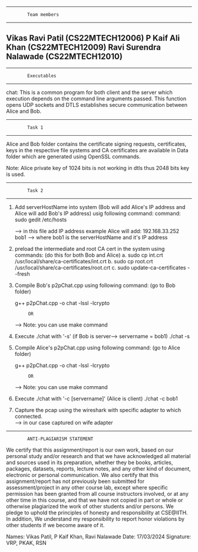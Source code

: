 -----------------------------------------------------------------------
			Team members
-----------------------------------------------------------------------
Vikas Ravi Patil 	(CS22MTECH12006)
P Kaif Ali Khan  	(CS22MTECH12009)
Ravi Surendra Nalawade	(CS22MTECH12010)
-----------------------------------------------------------------------


-----------------------------------------------------------------------
			Executables
------------------------------------------------------------------------
chat:
	This is a common program for both client and the server which 
execution depends on the command line arguments passed. This function 
opens UDP sockets and DTLS establishes secure communication between 
Alice and Bob.


------------------------------------------------------------------------
			Task 1
------------------------------------------------------------------------
Alice and Bob folder contains the certificate signing requests, 
certificates, keys in the respective file systems and CA certificates 
are available in Data folder which are generated using OpenSSL commands.

Note: Alice private key of 1024 bits is not working in dtls thus 2048 bits 
key is used. 

------------------------------------------------------------------------
			Task 2
------------------------------------------------------------------------
1. Add serverHostName into system (Bob will add Alice's IP address and 
   Alice will add Bob's IP address) usig following command:
   command: sudo gedit /etc/hosts
   
   --> in this file add IP address 
       example Alice will add: 192.168.33.252 bob1 
   --> where bob1 is the serverHostName and it's IP address 

2. preload the intermediate and root CA cert in the system using commands:
   (do this for both Bob and Alice)
	a. sudo cp int.crt /usr/local/share/ca-certificates/int.crt
	b. sudo cp root.crt /usr/local/share/ca-certificates/root.crt
	c. sudo update-ca-certificates --fresh 

3. Compile Bob's p2pChat.cpp using following command: 
   (go to Bob folder)

	g++ p2pChat.cpp -o chat -lssl -lcrypto
	
			OR
		
   --> Note: you can use make command

4. Execute ./chat with '-s' (if Bob is server--> servername = bob1) 
	./chat -s
	
5. Compile Alice's p2pChat.cpp using following command: 
   (go to Alice folder)

	g++ p2pChat.cpp -o chat -lssl -lcrypto
	
			OR
		
	--> Note: you can use make command
	
6. Execute ./chat with '-c [servername]' (Alice is client) 
	./chat -c bob1 


7. Capture the pcap using the wireshark with specific adapter to which
   connected.    
--> in our case captured on wife adapter 
------------------------------------------------------------------------






			ANTI-PLAGIARISM STATEMENT
We certify that this assignment/report is our own work, based on our personal
study and/or research and that we have acknowledged all material and sources 
used in its preparation, whether they be books, articles, packages, datasets, 
reports, lecture notes, and any other kind of document, electronic or personal 
communication. We also certify that this assignment/report has not previously 
been submitted for assessment/project in any other course lab, except where 
specific permission has been granted from all course instructors involved, 
or at any other time in this course, and that we have not copied in part or 
whole or otherwise plagiarized the work of other students and/or persons.
We pledge to uphold the principles of honesty and responsibility at
CSE@IITH. In addition, We understand my responsibility to report honor 
violations by other students if we become aware of it. 

Names: Vikas Patil, P Kaif Khan, Ravi Nalawade
Date: 17/03/2024
Signature: VRP, PKAK, RSN
